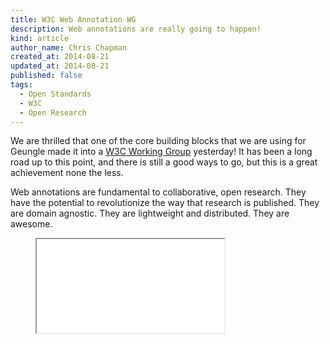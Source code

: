 ```yaml
---
title: W3C Web Annotation WG
description: Web annotations are really going to happen!
kind: article
author_name: Chris Chapman
created_at: 2014-08-21
updated_at: 2014-08-21
published: false
tags:
  - Open Standards
  - W3C
  - Open Research
---
```


We are thrilled that one of the core building blocks that we are using for
Geungle made it into a [W3C Working Group](http://www.w3.org/annotation/)
yesterday! It has been a long road up to this point, and there is still a good
ways to go, but this is a great achievement none the less. 

Web annotations are fundamental to collaborative, open research. They have the
potential to revolutionize the way that research is published. They are domain
agnostic. They are lightweight and distributed. They are awesome.

<!--MORE-->

<figure class="embed-container wideScreen" id="annotation-architecture">
  <iframe src="annotation-architecture.svg" class="simple static"></iframe>
</figure>
